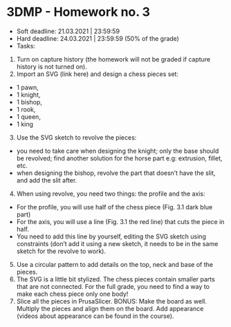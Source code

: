 # 3DMP -  Homework no. 3
* Soft deadline: 21.03.2021 | 23:59:59
* Hard deadline:  24.03.2021 | 23:59:59 (50% of the grade) 
* Tasks:
1. Turn on capture history (the homework will not be graded if capture history is not turned on).
2. Import an SVG (link here) and design a chess pieces set:
  * 1 pawn,
  * 1 knight, 
  * 1 bishop,
  * 1 rook, 
  * 1 queen,
  * 1 king
3. Use the SVG sketch to revolve the pieces: 
  * you need to take care when designing the knight; only the base should be revolved; find another solution for the horse part e.g: extrusion, fillet, etc.
  * when designing the bishop, revolve the part that doesn’t have the slit, and add the slit after.
4. When using revolve, you need two things: the profile and the axis:
  * For the profile, you will use half of the chess piece (Fig. 3.1 dark blue part)
  * For the axis, you will use a line (Fig. 3.1 the red line) that cuts the piece in half. 
  * You need to add this line by yourself, editing the SVG sketch using constraints (don’t add it using a new sketch, it needs to be in the same sketch for the revolve to work).
5. Use a circular pattern to add details on the top, neck and base of the pieces.
6. The SVG is a little bit stylized. The chess pieces contain smaller parts that are not connected. For the full grade, you need to find a way to make each chess piece only one body!
7. Slice all the pieces in PrusaSlicer.
BONUS: Make the board as well. Multiply the pieces and align them on the board. Add appearance (videos about appearance can be found in the course).
